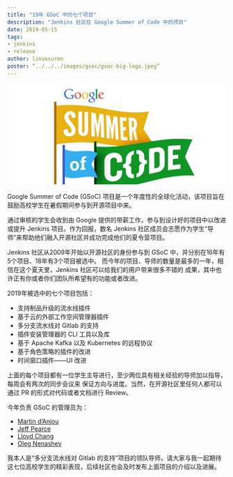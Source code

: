 ```yaml
---
title: "19年 GSoC 中的七个项目"
description: "Jenkins 社区在 Google Summer of Code 中的项目"
date: 2019-05-15
tags:
- jenkins
- release
author: linuxsuren
poster: “../../../images/gsoc/gsoc-big-logo.jpeg”
---
```


![GSoC](../../../images/gsoc/gsoc-big-logo.jpeg)

Google Summer of Code (GSoC) 项目是一个年度性的全球化活动，该项目旨在鼓励高校学生在暑假期间参与到开源项目中来。

通过审核的学生会收到由 Google 提供的带薪工作，参与到设计好的项目中以改进或提升 Jenkins 项目。作为回报，数名 Jenkins 社区成员会志愿作为学生“导师”来帮助他们融入开源社区并成功完成他们的夏令营项目。

Jenkins 社区从2009年开始以开源社区的身份参与到 GSoC 中，并分别在16年有5个项目、18年有3个项目被选中。
而今年的项目、导师的数量是最多的一年，相信在这个夏天里，Jenkins 社区可以给我们的用户带来很多不错的
成果，其中也许正有你或者你们团队所希望有的功能或者改进。

2019年被选中的七个项目包括：

* 支持制品升级的流水线插件
* 基于云的外部工作空间管理器插件
* 多分支流水线对 Gitlab 的支持
* 插件安装管理器的 CLI 工具以及库
* 基于 Apache Kafka 以及 Kubernetes 的远程协议
* 基于角色策略的插件的改进
* 时间窗口插件——UI 改进

上面的每个项目都有一位学生主导进行，至少两位具有相关经验的导师加以指导，每周会有两次的同步会议来
保证方向与进度。当然，在开源社区里任何人都可以通过 PR 的形式对代码或者文档进行 Review。

今年负责 GSoC 的管理员为：

* [Martin d’Anjou](https://github.com/martinda)
* [Jeff Pearce](https://github.com/jeffpearce)
* [Lloyd Chang](https://github.com/lloydchang)
* [Oleg Nenashev](https://github.com/oleg-nenashev/)

我本人是“多分支流水线对 Gitlab 的支持”项目的领队导师，请大家与我一起期待这七位高校学生的精彩表现，后续社区也会及时发布上面项目的介绍以及进展。
